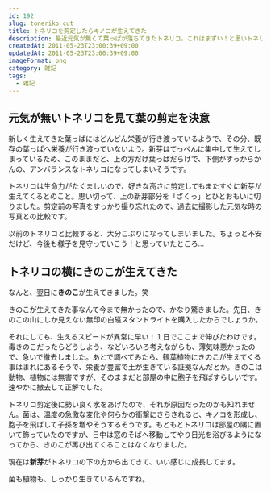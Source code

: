 ```yaml
---
id: 192
slug: toneriko_cut
title: トネリコを剪定したらキノコが生えてきた
description: 最近元気が無くて葉っぱが落ちてきたトネリコ。これはまずい！と思いトネリコの葉を剪定したら、謎の因果関係でキノコが生えてきました。
createdAt: 2011-05-23T23:00:39+09:00
updatedAt: 2011-05-23T23:00:39+09:00
imageFormat: png
category: 雑記
tags:
  - 雑記
---
```


## 元気が無いトネリコを見て葉の剪定を決意

新しく生えてきた葉っぱにはどんどん栄養が行き渡っているようで、その分、既存の葉っぱへ栄養が行き渡っていないよう。新芽はてっぺんに集中して生えてしまっているため、このままだと、上の方だけ葉っぱだらけで、下側がすっからかんの、アンバランスなトネリコになってしまいそうです。

トネリコは生命力がたくましいので、好きな高さに剪定してもまたすぐに新芽が生えてくるとのこと。思い切って、上の新芽部分を「ざくっ」とひとおもいに切りました。剪定前の写真をすっかり撮り忘れたので、過去に撮影した元気な時の写真との比較です。

<photo-image article-id="192" img-file-name="toneriko_sen_001.jpg" caption="Before（元気があった時）"></photo-image>

<photo-image article-id="192" img-file-name="toneriko_sen_002.jpg" caption="After（剪定後）"></photo-image>

以前のトネリコと比較すると、大分こぶりになってしまいました。ちょっと不安だけど、今後も様子を見守っていこう！と思っていたところ…

## トネリコの横にきのこが生えてきた

なんと、翌日に<strong>きのこ</strong>が生えてきました。笑

<photo-image article-id="192" img-file-name="toneriko_kinoko_1.jpg" caption="きのこが生えてきた"></photo-image>

<photo-image article-id="192" img-file-name="toneriko_kinoko_2.jpg" caption="トネリコのきのこ（拡大）"></photo-image>

きのこが生えてきた事なんて今まで無かったので、かなり驚きました。先日、きのこの山にしか見えない無印の白磁スタンドライトを購入したからでしょうか。

<related-link id="142"></related-link>

それにしても、生えるスピードが異常に早い！１日でここまで伸びたわけです。毒きのこだったらどうしよう、などいろいろ考えながらも、薄気味悪かったので、急いで撤去しました。あとで調べてみたら、観葉植物にきのこが生えてくる事はまれにあるそうで、栄養が豊富で土が生きている証拠なんだとか。きのこは動物、植物には無害ですが、そのままだと部屋の中に胞子を飛ばすらしいです。速やかに撤去して正解でした。

トネリコ剪定後に勢い良く水をあげたので、それが原因だったのかも知れません。菌は、温度の急激な変化や何らかの衝撃にさらされると、キノコを形成し、胞子を飛ばして子孫を増やそうするそうです。もともとトネリコは部屋の隅に置いて飾っていたのですが、日中は窓のそばへ移動してやり日光を浴びるようになってから、きのこが再び出てくることはなくなりました。

現在は**新芽**がトネリコの下の方から出てきて、いい感じに成長してます。

<photo-image article-id="192" img-file-name="toneriko_sen_003.jpg" caption="トネリコの新芽"></photo-image>

<photo-image article-id="192" img-file-name="toneriko_sen_004.jpg" caption="トネリコの新芽（拡大）"></photo-image>

菌も植物も、しっかり生きているんですね。
